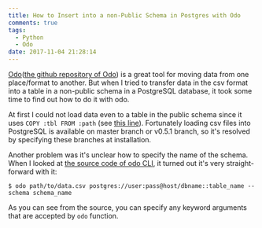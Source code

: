 ```yaml
---
title: How to Insert into a non-Public Schema in Postgres with Odo
comments: true
tags:
  - Python
  - Odo
date: 2017-11-04 21:28:14
---
```



[Odo](http://odo.pydata.org/en/latest/)([the github repository of Odo](https://github.com/blaze/odo)) is a great tool for moving data from one place/format to another. But when I tried to transfer data in the csv format into a table in a non-public schema in a PostgreSQL database, it took some time to find out how to do it with odo.

At first I could not load data even to a table in the public schema since it uses `COPY :tbl FROM :path` (see [this line](https://github.com/blaze/odo/blob/0.5.0/odo/backends/sql_csv.py#L157)).
Fortunately loading csv files into PostgreSQL is available on master branch or v0.5.1 branch, so it's resolved by specifying these branches at installation.

Another problem was it's unclear how to specify the name of the schema. When I looked at [the source code of odo CLI](https://github.com/blaze/odo/blob/0.5.1/bin/odo), it turned out it's very straight-forward with it:

```shell
$ odo path/to/data.csv postgres://user:pass@host/dbname::table_name --schema schema_name
```
As you can see from the source, you can specify any keyword arguments that are accepted by `odo` function.

